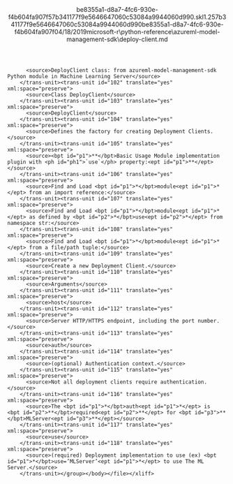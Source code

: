<?xml version="1.0"?><xliff version="1.2" xmlns="urn:oasis:names:tc:xliff:document:1.2" xmlns:xsi="http://www.w3.org/2001/XMLSchema-instance" xsi:schemaLocation="urn:oasis:names:tc:xliff:document:1.2 xliff-core-1.2-transitional.xsd"><file datatype="xml" original="deploy-client.md" source-language="en-US" target-language="en-US"><header><tool tool-id="mdxliff" tool-name="mdxliff" tool-version="1.0-d1654b2" tool-company="Microsoft" /><xliffext:skl_file_name xmlns:xliffext="urn:microsoft:content:schema:xliffextensions">be8355a1-d8a7-4fc6-930e-f4b604fa907f57b341177f9e5646647060c53084a9944060d990.skl</xliffext:skl_file_name><xliffext:version xmlns:xliffext="urn:microsoft:content:schema:xliffextensions">1.2</xliffext:version><xliffext:ms.openlocfilehash xmlns:xliffext="urn:microsoft:content:schema:xliffextensions">57b341177f9e5646647060c53084a9944060d990</xliffext:ms.openlocfilehash><xliffext:ms.sourcegitcommit xmlns:xliffext="urn:microsoft:content:schema:xliffextensions">be8355a1-d8a7-4fc6-930e-f4b604fa907f</xliffext:ms.sourcegitcommit><xliffext:ms.lasthandoff xmlns:xliffext="urn:microsoft:content:schema:xliffextensions">04/18/2019</xliffext:ms.lasthandoff><xliffext:ms.openlocfilepath xmlns:xliffext="urn:microsoft:content:schema:xliffextensions">microsoft-r\python-reference\azureml-model-management-sdk\deploy-client.md</xliffext:ms.openlocfilepath></header><body><group id="content" extype="content"><trans-unit id="101" translate="yes" xml:space="preserve" restype="x-metadata">
          <source>DeployClient class: from azureml-model-management-sdk Python module in Machine Learning Server</source>
        </trans-unit><trans-unit id="102" translate="yes" xml:space="preserve">
          <source>Class DeployClient</source>
        </trans-unit><trans-unit id="103" translate="yes" xml:space="preserve">
          <source>DeployClient</source>
        </trans-unit><trans-unit id="104" translate="yes" xml:space="preserve">
          <source>Defines the factory for creating Deployment Clients.</source>
        </trans-unit><trans-unit id="105" translate="yes" xml:space="preserve">
          <source><bpt id="p1">**</bpt>Basic Usage Module implementation plugin with <ph id="ph1">`use`</ph> property:<ept id="p1">**</ept></source>
        </trans-unit><trans-unit id="106" translate="yes" xml:space="preserve">
          <source>Find and Load <bpt id="p1">*</bpt>module<ept id="p1">*</ept> from an import reference:</source>
        </trans-unit><trans-unit id="107" translate="yes" xml:space="preserve">
          <source>Find and Load <bpt id="p1">*</bpt>module<ept id="p1">*</ept> as defined by <bpt id="p2">*</bpt>use<ept id="p2">*</ept> from namespace str:</source>
        </trans-unit><trans-unit id="108" translate="yes" xml:space="preserve">
          <source>Find and Load <bpt id="p1">*</bpt>module<ept id="p1">*</ept> from a file/path tuple:</source>
        </trans-unit><trans-unit id="109" translate="yes" xml:space="preserve">
          <source>Create a new Deployment Client.</source>
        </trans-unit><trans-unit id="110" translate="yes" xml:space="preserve">
          <source>Arguments</source>
        </trans-unit><trans-unit id="111" translate="yes" xml:space="preserve">
          <source>host</source>
        </trans-unit><trans-unit id="112" translate="yes" xml:space="preserve">
          <source>Server HTTP/HTTPS endpoint, including the port number.</source>
        </trans-unit><trans-unit id="113" translate="yes" xml:space="preserve">
          <source>auth</source>
        </trans-unit><trans-unit id="114" translate="yes" xml:space="preserve">
          <source>(optional) Authentication context.</source>
        </trans-unit><trans-unit id="115" translate="yes" xml:space="preserve">
          <source>Not all deployment clients require authentication.</source>
        </trans-unit><trans-unit id="116" translate="yes" xml:space="preserve">
          <source>The <bpt id="p1">*</bpt>auth<ept id="p1">*</ept> is  <bpt id="p2">**</bpt>required<ept id="p2">**</ept> for <bpt id="p3">**</bpt>MLServer<ept id="p3">**</ept></source>
        </trans-unit><trans-unit id="117" translate="yes" xml:space="preserve">
          <source>use</source>
        </trans-unit><trans-unit id="118" translate="yes" xml:space="preserve">
          <source>(required) Deployment implementation to use (ex) <bpt id="p1">*</bpt>use=’MLServer’<ept id="p1">*</ept> to use The ML Server.</source>
        </trans-unit></group></body></file></xliff>